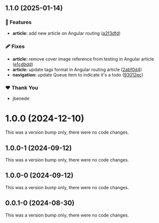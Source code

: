 ## 1.1.0 (2025-01-14)

### 🚀 Features

- **article:** add new article on Angular routing ([a2f3dfd](https://github.com/bndF1/demos/commit/a2f3dfd))

### 🩹 Fixes

- **article:** remove cover image reference from testing in Angular article ([e1cdbdd](https://github.com/bndF1/demos/commit/e1cdbdd))
- **article:** update tags format in Angular routing article ([2abf0d4](https://github.com/bndF1/demos/commit/2abf0d4))
- **navigation:** update Queue item to indicate it's a todo ([93012ec](https://github.com/bndF1/demos/commit/93012ec))

### ❤️ Thank You

- jbenede

# 1.0.0 (2024-12-10)

This was a version bump only, there were no code changes.

## 1.0.0-1 (2024-09-12)

This was a version bump only, there were no code changes.

## 1.0.0-0 (2024-09-12)

This was a version bump only, there were no code changes.

## 0.0.1-0 (2024-08-30)

This was a version bump only, there were no code changes.
